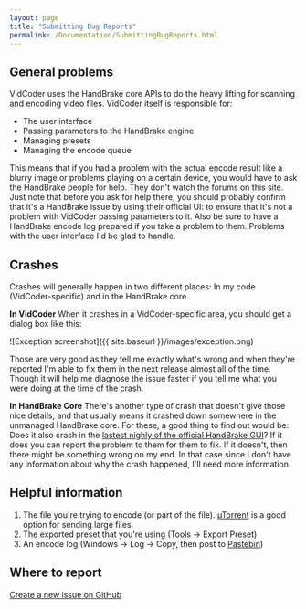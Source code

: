 ```yaml
---
layout: page
title: "Submitting Bug Reports"
permalink: /Documentation/SubmittingBugReports.html
---
```


## General problems

VidCoder uses the HandBrake core APIs to do the heavy lifting for scanning and encoding video files. VidCoder itself is responsible for:

* The user interface
* Passing parameters to the HandBrake engine
* Managing presets
* Managing the encode queue

This means that if you had a problem with the actual encode result like a blurry image or problems playing on a certain device, you would have to ask the HandBrake people for help. They don't watch the forums on this site. Just note that before you ask for help there, you should probably confirm that it's a HandBrake issue by using their official UI: to ensure that it's not a problem with VidCoder passing parameters to it. Also be sure to have a HandBrake encode log prepared if you take a problem to them. Problems with the user interface I'd be glad to handle.

## Crashes

Crashes will generally happen in two different places: In my code (VidCoder-specific) and in the HandBrake core.

**In VidCoder**
When it crashes in a VidCoder-specific area, you should get a dialog box like this:

![Exception screenshot]({{ site.baseurl }}/images/exception.png)

Those are very good as they tell me exactly what's wrong and when they're reported I'm able to fix them in the next release almost all of the time. Though it will help me diagnose the issue faster if you tell me what you were doing at the time of the crash.

**In HandBrake Core**
There's another type of crash that doesn't give those nice details, and that usually means it crashed down somewhere in the unmanaged HandBrake core. For these, a good thing to find out would be: Does it also crash in the [lastest nighly of the official HandBrake GUI](https://handbrake.fr/nightly.php)? If it does you can report the problem to them for them to fix. If it doesn't, then there might be something wrong on my end. In that case since I don't have any information about why the crash happened, I'll need more information.

## Helpful information
1. The file you're trying to encode (or part of the file). [µTorrent](http://www.utorrent.com/) is a good option for sending large files.
2. The exported preset that you're using (Tools -> Export Preset)
3. An encode log (Windows -> Log -> Copy, then post to [Pastebin](http://pastebin.com/))

## Where to report

[Create a new issue on GitHub](https://github.com/RandomEngy/VidCoder/issues/new) 